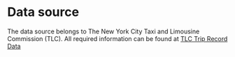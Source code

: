 # Data source
The data source belongs to The New York City Taxi and Limousine Commission (TLC).
All required information can be found at [TLC Trip Record Data](https://www.nyc.gov/site/tlc/about/tlc-trip-record-data.page)
